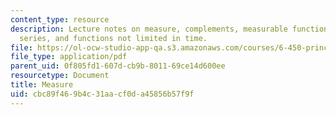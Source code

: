 ```yaml
---
content_type: resource
description: Lecture notes on measure, complements, measurable functions, Fourier
  series, and functions not limited in time.
file: https://ol-ocw-studio-app-qa.s3.amazonaws.com/courses/6-450-principles-of-digital-communication-i-fall-2009/cbc89f469b4c31aacf0da45856b57f9f_MIT6_450F09_slide08.pdf
file_type: application/pdf
parent_uid: 0f805fd1-607d-cb9b-8011-69ce14d600ee
resourcetype: Document
title: Measure
uid: cbc89f46-9b4c-31aa-cf0d-a45856b57f9f
---
```

